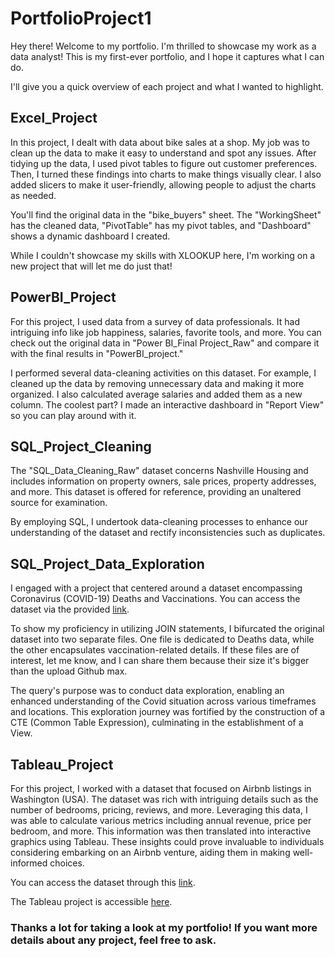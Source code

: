 # PortfolioProject1

Hey there! Welcome to my portfolio. I'm thrilled to showcase my work as a data analyst! This is my first-ever portfolio, and I hope it captures what I can do.

I'll give you a quick overview of each project and what I wanted to highlight.

## Excel_Project

In this project, I dealt with data about bike sales at a shop. My job was to clean up the data to make it easy to understand and spot any issues. After tidying up the data, I used pivot tables to figure out customer preferences. Then, I turned these findings into charts to make things visually clear. I also added slicers to make it user-friendly, allowing people to adjust the charts as needed. 

You'll find the original data in the "bike_buyers" sheet. The "WorkingSheet" has the cleaned data, "PivotTable" has my pivot tables, and "Dashboard" shows a dynamic dashboard I created.

While I couldn't showcase my skills with XLOOKUP here, I'm working on a new project that will let me do just that!

## PowerBI_Project

For this project, I used data from a survey of data professionals. It had intriguing info like job happiness, salaries, favorite tools, and more. You can check out the original data in "Power BI_Final Project_Raw" and compare it with the final results in "PowerBI_project."

I performed several data-cleaning activities on this dataset. For example, I cleaned up the data by removing unnecessary data and making it more organized. I also calculated average salaries and added them as a new column. The coolest part? I made an interactive dashboard in "Report View" so you can play around with it.

## SQL_Project_Cleaning

The "SQL_Data_Cleaning_Raw" dataset concerns Nashville Housing and includes information on property owners, sale prices, property addresses, and more. This dataset is offered for reference, providing an unaltered source for examination.

By employing SQL, I undertook data-cleaning processes to enhance our understanding of the dataset and rectify inconsistencies such as duplicates.

## SQL_Project_Data_Exploration
I engaged with a project that centered around a dataset encompassing Coronavirus (COVID-19) Deaths and Vaccinations. You can access the dataset via the provided [link](https://ourworldindata.org/covid-deaths).

To show my proficiency in utilizing JOIN statements, I bifurcated the original dataset into two separate files. One file is dedicated to Deaths data, while the other encapsulates vaccination-related details. If these files are of interest, let me know, and I can share them because their size it's bigger than the upload Github max.

The query's purpose was to conduct data exploration, enabling an enhanced understanding of the Covid situation across various timeframes and locations. This exploration journey was fortified by the construction of a CTE (Common Table Expression), culminating in the establishment of a View.

## Tableau_Project

For this project, I worked with a dataset that focused on Airbnb listings in Washington (USA). The dataset was rich with intriguing details such as the number of bedrooms, pricing, reviews, and more. Leveraging this data, I was able to calculate various metrics including annual revenue, price per bedroom, and more. This information was then translated into interactive graphics using Tableau. These insights could prove invaluable to individuals considering embarking on an Airbnb venture, aiding them in making well-informed choices.

You can access the dataset through this [link](https://www.kaggle.com/datasets/alexanderfreberg/airbnb-listings-2016-dataset).

The Tableau project is accessible [here](https://public.tableau.com/shared/23GSSB7W8?:display_count=n&:origin=viz_share_link).


### Thanks a lot for taking a look at my portfolio! If you want more details about any project, feel free to ask.
